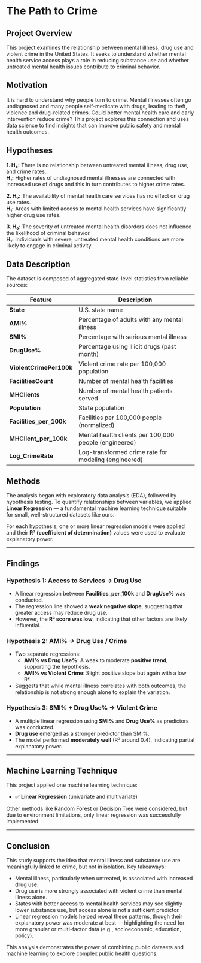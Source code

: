 # The Path to Crime

## Project Overview

This project examines the relationship between mental illness, drug use and violent crime in the United States. It seeks to understand whether mental health service access plays a role in reducing substance use and whether untreated mental health issues contribute to criminal behavior.

## Motivation

It is hard to understand why people turn to crime. Mental illnesses often go undiagnosed and many people self-medicate with drugs, leading to theft, violence and drug-related crimes. Could better mental health care and early intervention reduce crime? This project explores this connection and uses data science to find insights that can improve public safety and mental health outcomes.

## Hypotheses

**1. H₀:** There is no relationship between untreated mental illness, drug use, and crime rates.  
   **H₁:** Higher rates of undiagnosed mental illnesses are connected with increased use of drugs and this in turn contributes to higher crime rates.

**2. H₀:** The availability of mental health care services has no effect on drug use rates.  
   **H₁:** Areas with limited access to mental health services have significantly higher drug use rates.

**3. H₀:** The severity of untreated mental health disorders does not influence the likelihood of criminal behavior.  
   **H₁:** Individuals with severe, untreated mental health conditions are more likely to engage in criminal activity.

## Data Description

The dataset is composed of aggregated state-level statistics from reliable sources:

| Feature | Description |
|--------|-------------|
| **State** | U.S. state name |
| **AMI%** | Percentage of adults with any mental illness |
| **SMI%** | Percentage with serious mental illness |
| **DrugUse%** | Percentage using illicit drugs (past month) |
| **ViolentCrimePer100k** | Violent crime rate per 100,000 population |
| **FacilitiesCount** | Number of mental health facilities |
| **MHClients** | Number of mental health patients served |
| **Population** | State population |
| **Facilities_per_100k** | Facilities per 100,000 people (normalized) |
| **MHClient_per_100k** | Mental health clients per 100,000 people (engineered) |
| **Log_CrimeRate** | Log-transformed crime rate for modeling (engineered) |


## Methods

The analysis began with exploratory data analysis (EDA), followed by hypothesis testing. To quantify relationships between variables, we applied **Linear Regression** — a fundamental machine learning technique suitable for small, well-structured datasets like ours.

For each hypothesis, one or more linear regression models were applied and their **R² (coefficient of determination)** values were used to evaluate explanatory power.

---

## Findings

### Hypothesis 1: Access to Services → Drug Use

- A linear regression between **Facilities_per_100k** and **DrugUse%** was conducted.
- The regression line showed a **weak negative slope**, suggesting that greater access may reduce drug use.
- However, the **R² score was low**, indicating that other factors are likely influential.

### Hypothesis 2: AMI% → Drug Use / Crime

- Two separate regressions:
  - **AMI% vs Drug Use%**: A weak to moderate **positive trend**, supporting the hypothesis.
  - **AMI% vs Violent Crime**: Slight positive slope but again with a low R².
- Suggests that while mental illness correlates with both outcomes, the relationship is not strong enough alone to explain the variation.

### Hypothesis 3: SMI% + Drug Use% → Violent Crime

- A multiple linear regression using **SMI%** and **Drug Use%** as predictors was conducted.
- **Drug use** emerged as a stronger predictor than SMI%.
- The model performed **moderately well** (R² around 0.4), indicating partial explanatory power.

---

## Machine Learning Technique

This project applied one machine learning technique:

- ✅ **Linear Regression** (univariate and multivariate)

Other methods like Random Forest or Decision Tree were considered, but due to environment limitations, only linear regression was successfully implemented.

---

## Conclusion

This study supports the idea that mental illness and substance use are meaningfully linked to crime, but not in isolation. Key takeaways:

- Mental illness, particularly when untreated, is associated with increased drug use.
- Drug use is more strongly associated with violent crime than mental illness alone.
- States with better access to mental health services may see slightly lower substance use, but access alone is not a sufficient predictor.
- Linear regression models helped reveal these patterns, though their explanatory power was moderate at best — highlighting the need for more granular or multi-factor data (e.g., socioeconomic, education, policy).

This analysis demonstrates the power of combining public datasets and machine learning to explore complex public health questions.
